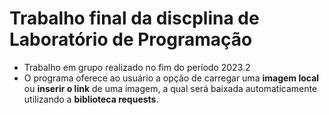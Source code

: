 # Trabalho final da discplina de Laboratório de Programação
- Trabalho em grupo realizado no fim do período 2023.2
- O programa oferece ao usuário a opção de carregar uma **imagem local** ou **inserir o link** de uma imagem, a qual será baixada automaticamente utilizando a **biblioteca requests**.
